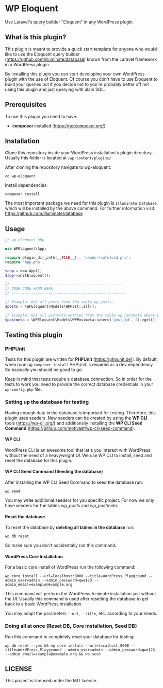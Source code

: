 # WP Eloquent

Use Laravel's query builder "Eloquent" in any WordPress plugin.

## What is this plugin?

This plugin is meant to provide a quick start template for anyone who would like to use the Eloquent query builder
(https://github.com/illuminate/database) known from the Laravel framework in a WordPress plugin.

By installing this plugin you can start developing your own WordPress plugin with the use of Eloquent. Of course you
don't have to use Eloquent to build your queries but if you decide not to you're probably better off not using this plugin
and just querying with plain SQL.

## Prerequisites

To use this plugin you need to have:
- **composer** installed (https://getcomposer.org/)

## Installation

Clone this repository inside your WordPress installation's plugin directory. Usually this folder is located at
`/wp-content/plugins/`

After cloning the repository navigate to wp-eloquent:
```
cd wp-eloquent
```

Install dependencies:
```
composer install
```

The most important package we need for this plugin is `Illuminate Database` which will be installed by the above command.
For further information visit: https://github.com/illuminate/database

## Usage

```php
// wp-eloquent.php

use WPEloquent\App;

require plugin_dir_path(__FILE__) . 'vendor/autoload.php';
require 'App.php';

$app = new App();
$app->initEloquent();

// ----------------------------------------------------
// YOUR CODE FROM HERE
// ----------------------------------------------------

// Example: Get all posts from the table wp_posts.
$posts = \WPEloquent\Models\WPPost::all();

// Example: Get all postmeta entries from the table wp_postmeta where post_id equals 2.
$postmeta = \WPEloquent\Models\WPPostmeta::where('post_id', 2)->get();
```

## Testing this plugin

### PHPUnit

Tests for this plugin are written for **PHPUnit** (https://phpunit.de/).
By default, when running `composer install` PHPUnit is required as a dev dependency. So basically you should be good to go.

Keep in mind that tests require a database connection. So in order for the tests to work you need to provide the correct
database credentials in your `wp-config.php` file.


### Setting up the database for testing

Having enough data in the database is important for testing. Therefore, this plugin uses seeders.
New seeders can be created by using the **WP CLI** tools (https://wp-cli.org/) and additionally installing the **WP CLI Seed Command** (https://github.com/motivast/wp-cli-seed-command).

#### WP CLI

WordPress CLI is an awesome tool that let's you interact with WordPress without the need of a heavyweight UI.
We use WP CLI to install, seed and reset the database for this plugin.

#### WP CLI Seed Command (Seeding the database)

After installing the WP CLI Seed Command to seed the database run:
```
wp seed
```
You may write additional seeders for you specific project.
For now we only have seeders for the tables _wp_posts_ and _wp_postmeta_.

#### Reset the database

To reset the database by **deleting all tables in the database** run:
```
wp db reset
```

So make sure you don't accidentally run this command.

#### WordPress Core Installation

For a basic core install of WordPress run the following command:
```shell
wp core install --url=localhost:8000 --title=WordPress_Playground --admin_user=admin --admin_password=qwe123 --admin_email=example@example.org
```

This command will perform the WordPress 5 minute installation just without the UI.
Usually this command is used after resetting the database to get back to a basic WordPress installation.

You may adapt the parameters `--url`, `--title`, etc. according to your needs.

### Doing all at once (Reset DB, Core installation, Seed DB)

Run this command to completely reset your database for testing:
```
wp db reset --yes && wp core install --url=localhost:8000 --title=WordPress_Playground --admin_user=admin --admin_password=qwe123 --admin_email=example@example.org && wp seed
```

## LICENSE

This project is licensed under the MIT license.
